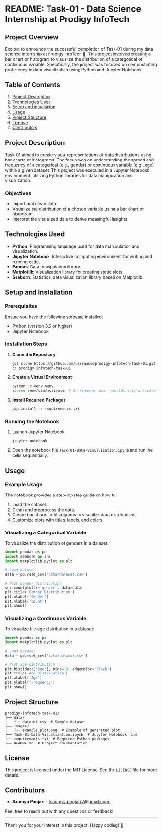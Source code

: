 # README: Task-01 - Data Science Internship at Prodigy InfoTech

## Project Overview

Excited to announce the successful completion of Task-01 during my data science internship at Prodigy InfoTech 🚀. This project involved creating a bar chart or histogram to visualize the distribution of a categorical or continuous variable. Specifically, the project was focused on demonstrating proficiency in data visualization using Python and Jupyter Notebook.

## Table of Contents

1. [Project Description](#project-description)
2. [Technologies Used](#technologies-used)
3. [Setup and Installation](#setup-and-installation)
4. [Usage](#usage)
5. [Project Structure](#project-structure)
6. [License](#license)
7. [Contributors](#contributors)

## Project Description

Task-01 aimed to create visual representations of data distributions using bar charts or histograms. The focus was on understanding the spread and frequency of a categorical (e.g., gender) or continuous variable (e.g., age) within a given dataset. This project was executed in a Jupyter Notebook environment, utilizing Python libraries for data manipulation and visualization.

### Objectives

- Import and clean data.
- Visualize the distribution of a chosen variable using a bar chart or histogram.
- Interpret the visualized data to derive meaningful insights.

## Technologies Used

- **Python**: Programming language used for data manipulation and visualization.
- **Jupyter Notebook**: Interactive computing environment for writing and running code.
- **Pandas**: Data manipulation library.
- **Matplotlib**: Visualization library for creating static plots.
- **Seaborn**: Statistical data visualization library based on Matplotlib.

## Setup and Installation

### Prerequisites

Ensure you have the following software installed:

- Python (version 3.6 or higher)
- Jupyter Notebook

### Installation Steps

1. **Clone the Repository**

   ```bash
   git clone https://github.com/username/prodigy-infotech-task-01.git
   cd prodigy-infotech-task-01
   ```

2. **Create a Virtual Environment**

   ```bash
   python -m venv venv
   source venv/bin/activate  # On Windows, use `venv\Scripts\activate`
   ```

3. **Install Required Packages**

   ```bash
   pip install -r requirements.txt
   ```

### Running the Notebook

1. Launch Jupyter Notebook:

   ```bash
   jupyter notebook
   ```

2. Open the notebook file `Task-01-Data-Visualization.ipynb` and run the cells sequentially.

## Usage

### Example Usage

The notebook provides a step-by-step guide on how to:

1. Load the dataset.
2. Clean and preprocess the data.
3. Create bar charts or histograms to visualize data distributions.
4. Customize plots with titles, labels, and colors.

### Visualizing a Categorical Variable

To visualize the distribution of genders in a dataset:

```python
import pandas as pd
import seaborn as sns
import matplotlib.pyplot as plt

# Load dataset
data = pd.read_csv('data/dataset.csv')

# Plot gender distribution
sns.countplot(x='gender', data=data)
plt.title('Gender Distribution')
plt.xlabel('Gender')
plt.ylabel('Count')
plt.show()
```

### Visualizing a Continuous Variable

To visualize the age distribution in a dataset:

```python
import pandas as pd
import matplotlib.pyplot as plt

# Load dataset
data = pd.read_csv('data/dataset.csv')

# Plot age distribution
plt.hist(data['age'], bins=10, edgecolor='black')
plt.title('Age Distribution')
plt.xlabel('Age')
plt.ylabel('Frequency')
plt.show()
```

## Project Structure

```
prodigy-infotech-task-01/
├── data/
│   └── dataset.csv  # Sample dataset
├── images/
│   └── example_plot.png  # Example of generated plot
├── Task-01-Data-Visualization.ipynb  # Jupyter Notebook file
├── requirements.txt  # Required Python packages
└── README.md  # Project documentation
```

## License

This project is licensed under the MIT License. See the `LICENSE` file for more details.

## Contributors

- **Saumya Poojari** - [saumya.poojarii7@gmail.com]

Feel free to reach out with any questions or feedback!

---

Thank you for your interest in this project. Happy coding! 🚀
